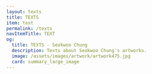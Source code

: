 ```yaml
---
layout: texts
title: TEXTS
item: text
permalink: /texts
navItemTitle: TEXT
og:
  title: TEXTS - Seokwoo Chung
  description: Texts about Seokwoo Chung's artworks.
  image: /assets/images/artwork/artwork475.jpg
  card: summary_large_image
---
```

